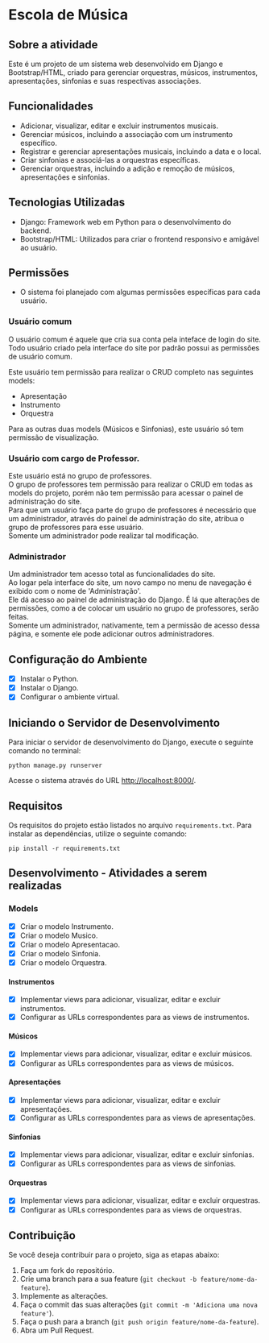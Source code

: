 # Escola de Música

## Sobre a atividade

Este é um projeto de um sistema web desenvolvido em Django e Bootstrap/HTML, criado para gerenciar orquestras, músicos, instrumentos, apresentações, sinfonias e suas respectivas associações.

## Funcionalidades

- Adicionar, visualizar, editar e excluir instrumentos musicais.
- Gerenciar músicos, incluindo a associação com um instrumento específico.
- Registrar e gerenciar apresentações musicais, incluindo a data e o local.
- Criar sinfonias e associá-las a orquestras específicas.
- Gerenciar orquestras, incluindo a adição e remoção de músicos, apresentações e sinfonias.

## Tecnologias Utilizadas

- Django: Framework web em Python para o desenvolvimento do backend.
- Bootstrap/HTML: Utilizados para criar o frontend responsivo e amigável ao usuário.

## Permissões

- O sistema foi planejado com algumas permissões específicas para cada usuário.

### Usuário comum

O usuário comum é aquele que cria sua conta pela inteface de login do site. Todo usuário criado pela interface do site por padrão possui as permissões de usuário comum.  

Este usuário tem permissão para realizar o CRUD completo nas seguintes models:

- Apresentação
- Instrumento
- Orquestra

Para as outras duas models (Músicos e Sinfonias), este usuário só tem permissão de visualização.

### Usuário com cargo de Professor.

Este usuário está no grupo de professores.  
O grupo de professores tem permissão para realizar o CRUD em todas as models do projeto, porém não tem permissão para acessar o painel de administração do site.  
Para que um usuário faça parte do grupo de professores é necessário que um administrador, através do painel de administração do site, atribua o grupo de professores para esse usuário.  
Somente um administrador pode realizar tal modificação.

### Administrador

Um administrador tem acesso total as funcionalidades do site.  
Ao logar pela interface do site, um novo campo no menu de navegação é exibido com o nome de 'Administração'.  
Ele dá acesso ao painel de administração do Django. É lá que alterações de permissões, como a de colocar um usuário no grupo de professores, serão feitas.  
Somente um administrador, nativamente, tem a permissão de acesso dessa página, e somente ele pode adicionar outros administradores.

## Configuração do Ambiente

- [x] Instalar o Python.
- [x] Instalar o Django.
- [x] Configurar o ambiente virtual.

## Iniciando o Servidor de Desenvolvimento

Para iniciar o servidor de desenvolvimento do Django, execute o seguinte comando no terminal:

`python manage.py runserver`

Acesse o sistema através do URL [http://localhost:8000/](http://localhost:8000/).

## Requisitos

Os requisitos do projeto estão listados no arquivo `requirements.txt`. Para instalar as dependências, utilize o seguinte comando:

`pip install -r requirements.txt`

## Desenvolvimento - Atividades a serem realizadas

### Models

- [x] Criar o modelo Instrumento.
- [x] Criar o modelo Musico.
- [x] Criar o modelo Apresentacao.
- [x] Criar o modelo Sinfonia.
- [x] Criar o modelo Orquestra.

#### Instrumentos

- [x] Implementar views para adicionar, visualizar, editar e excluir instrumentos.
- [x] Configurar as URLs correspondentes para as views de instrumentos.

#### Músicos

- [x] Implementar views para adicionar, visualizar, editar e excluir músicos.
- [x] Configurar as URLs correspondentes para as views de músicos.

#### Apresentações

- [x] Implementar views para adicionar, visualizar, editar e excluir apresentações.
- [x] Configurar as URLs correspondentes para as views de apresentações.

#### Sinfonias

- [x] Implementar views para adicionar, visualizar, editar e excluir sinfonias.
- [x] Configurar as URLs correspondentes para as views de sinfonias.

#### Orquestras

- [x] Implementar views para adicionar, visualizar, editar e excluir orquestras.
- [x] Configurar as URLs correspondentes para as views de orquestras.

## Contribuição

Se você deseja contribuir para o projeto, siga as etapas abaixo:

1. Faça um fork do repositório.
2. Crie uma branch para a sua feature (`git checkout -b feature/nome-da-feature`).
3. Implemente as alterações.
4. Faça o commit das suas alterações (`git commit -m 'Adiciona uma nova feature'`).
5. Faça o push para a branch (`git push origin feature/nome-da-feature`).
6. Abra um Pull Request.
